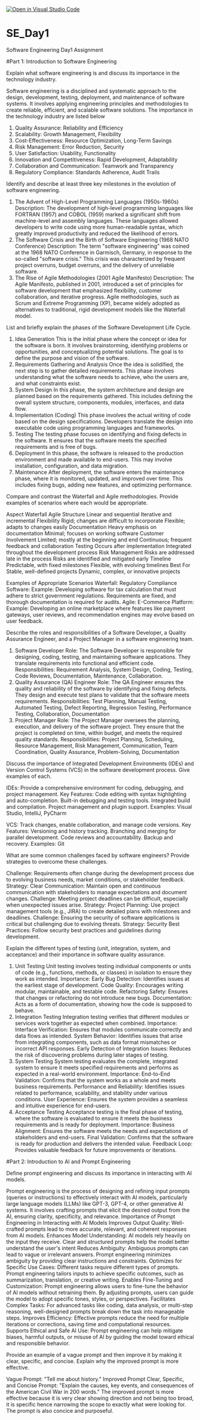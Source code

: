 [![Open in Visual Studio Code](https://classroom.github.com/assets/open-in-vscode-2e0aaae1b6195c2367325f4f02e2d04e9abb55f0b24a779b69b11b9e10269abc.svg)](https://classroom.github.com/online_ide?assignment_repo_id=18539764&assignment_repo_type=AssignmentRepo)
# SE_Day1
Software Engineering Day1 Assignment

#Part 1: Introduction to Software Engineering

Explain what software engineering is and discuss its importance in the technology industry. 

Software engineering is a disciplined and systematic approach to the design, development, testing, deployment, and maintenance of software systems. It involves applying engineering principles and methodologies to create reliable, efficient, and scalable software solutions. The importance in the technology industry are listed below 
1. Quality Assurance: Reliability and Efficiency
2. Scalability: Growth Management, Flexibility
3. Cost-Effectiveness: Resource Optimization, Long-Term Savings
4. Risk Management: Error Reduction, Security
5. User Satisfaction: Usability, Functionality
6. Innovation and Competitiveness: Rapid Development, Adaptability
7. Collaboration and Communication: Teamwork and Transparency
8. Regulatory Compliance: Standards Adherence, Audit Trails


Identify and describe at least three key milestones in the evolution of software engineering.

1. The Advent of High-Level Programming Languages (1950s-1960s)
Description:
The development of high-level programming languages like FORTRAN (1957) and COBOL (1959) marked a significant shift from machine-level and assembly languages. These languages allowed developers to write code using more human-readable syntax, which greatly improved productivity and reduced the likelihood of errors.
2. The Software Crisis and the Birth of Software Engineering (1968 NATO Conference)
Description:
The term "software engineering" was coined at the 1968 NATO Conference in Garmisch, Germany, in response to the so-called "software crisis." This crisis was characterized by frequent project overruns, budget overruns, and the delivery of unreliable software.
3. The Rise of Agile Methodologies (2001 Agile Manifesto)
Description:
The Agile Manifesto, published in 2001, introduced a set of principles for software development that emphasized flexibility, customer collaboration, and iterative progress. Agile methodologies, such as Scrum and Extreme Programming (XP), became widely adopted as alternatives to traditional, rigid development models like the Waterfall model.


List and briefly explain the phases of the Software Development Life Cycle.

1. Idea Generation
This is the initial phase where the concept or idea for the software is born. It involves brainstorming, identifying problems or opportunities, and conceptualizing potential solutions. The goal is to define the purpose and vision of the software.
2. Requirements Gathering and Analysis
Once the idea is solidified, the next step is to gather detailed requirements. This phase involves understanding what the software needs to achieve, who the users are, and what constraints exist.
3. System Design
In this phase, the system architecture and design are planned based on the requirements gathered. This includes defining the overall system structure, components, modules, interfaces, and data flow.
4. Implementation (Coding)
This phase involves the actual writing of code based on the design specifications. Developers translate the design into executable code using programming languages and frameworks.
5. Testing
The testing phase focuses on identifying and fixing defects in the software. It ensures that the software meets the specified requirements and is free of bugs.
6. Deployment
In this phase, the software is released to the production environment and made available to end-users. This may involve installation, configuration, and data migration.
7. Maintenance
After deployment, the software enters the maintenance phase, where it is monitored, updated, and improved over time. This includes fixing bugs, adding new features, and optimizing performance.


Compare and contrast the Waterfall and Agile methodologies. Provide examples of scenarios where each would be appropriate.


Aspect                              	Waterfall	                                                  Agile
Structure	                            Linear and sequential	                                      Iterative and incremental
Flexibility                         	Rigid; changes are difficult to incorporate	                Flexible; adapts to changes easily
Documentation	                        Heavy emphasis on documentation	                            Minimal; focuses on working software
Customer Involvement                	Limited; mostly at the beginning and end	                  Continuous; frequent feedback and collaboration
Testing	                              Occurs after implementation                               	Integrated throughout the development process
Risk Management	                      Risks are addressed late in the process	                    Risks are identified and mitigated early
Timeline                            	Predictable, with fixed milestones                         	Flexible, with evolving timelines
Best For	                            Stable, well-defined projects	                              Dynamic, complex, or innovative projects

Examples of Appropriate Scenarios
Waterfall:
Regulatory Compliance Software:
Example: Developing software for tax calculation that must adhere to strict government regulations. Requirements are fixed, and thorough documentation is required for audits.
Agile:
E-Commerce Platform:
Example: Developing an online marketplace where features like payment gateways, user reviews, and recommendation engines may evolve based on user feedback.


Describe the roles and responsibilities of a Software Developer, a Quality Assurance Engineer, and a Project Manager in a software engineering team.

1. Software Developer
Role:
The Software Developer is responsible for designing, coding, testing, and maintaining software applications. They translate requirements into functional and efficient code.
Responsibilities:
Requirement Analysis, System Design, Coding, Testing, Code Reviews, Documentation, Maintenance, Collaboration.
2. Quality Assurance (QA) Engineer
Role:
The QA Engineer ensures the quality and reliability of the software by identifying and fixing defects. They design and execute test plans to validate that the software meets requirements.
Responsibilities:
Test Planning, Manual Testing, Automated Testing, Defect Reporting, Regression Testing, Performance Testing, Collaboration, Documentation
3. Project Manager
Role:
The Project Manager oversees the planning, execution, and delivery of the software project. They ensure that the project is completed on time, within budget, and meets the required quality standards.
Responsibilities:
Project Planning, Scheduling, Resource Management, Risk Management, Communication, Team Coordination, Quality Assurance, Problem-Solving, Documentation


Discuss the importance of Integrated Development Environments (IDEs) and Version Control Systems (VCS) in the software development process. Give examples of each.

IDEs: Provide a comprehensive environment for coding, debugging, and project management.
Key Features:
Code editing with syntax highlighting and auto-completion.
Built-in debugging and testing tools.
Integrated build and compilation.
Project management and plugin support.
Examples: Visual Studio, IntelliJ, PyCharm

VCS: Track changes, enable collaboration, and manage code versions.
Key Features:
Versioning and history tracking.
Branching and merging for parallel development.
Code reviews and accountability.
Backup and recovery.
Examples: Git


What are some common challenges faced by software engineers? Provide strategies to overcome these challenges.

Challenge: Requirements often change during the development process due to evolving business needs, market conditions, or stakeholder feedback.
Strategy:
Clear Communication: Maintain open and continuous communication with stakeholders to manage expectations and document changes.
Challenge: Meeting project deadlines can be difficult, especially when unexpected issues arise.
Strategy:
Project Planning: Use project management tools (e.g., JIRA) to create detailed plans with milestones and deadlines.
Challenge: Ensuring the security of software applications is critical but challenging due to evolving threats.
Strategy:
Security Best Practices: Follow security best practices and guidelines during development.


Explain the different types of testing (unit, integration, system, and acceptance) and their importance in software quality assurance.

1. Unit Testing
Unit testing involves testing individual components or units of code (e.g., functions, methods, or classes) in isolation to ensure they work as intended.
Importance:
Early Bug Detection: Identifies issues at the earliest stage of development.
Code Quality: Encourages writing modular, maintainable, and testable code.
Refactoring Safety: Ensures that changes or refactoring do not introduce new bugs.
Documentation: Acts as a form of documentation, showing how the code is supposed to behave.
2. Integration Testing
Integration testing verifies that different modules or services work together as expected when combined.
Importance:
Interface Verification: Ensures that modules communicate correctly and data flows as intended.
System Behavior: Identifies issues that arise from integrating components, such as data format mismatches or incorrect API responses.
Early Detection of Integration Issues: Reduces the risk of discovering problems during later stages of testing.
3. System Testing
System testing evaluates the complete, integrated system to ensure it meets specified requirements and performs as expected in a real-world environment.
Importance:
End-to-End Validation: Confirms that the system works as a whole and meets business requirements.
Performance and Reliability: Identifies issues related to performance, scalability, and stability under various conditions.
User Experience: Ensures the system provides a seamless and intuitive experience for end-users.
4. Acceptance Testing
Acceptance testing is the final phase of testing, where the software is evaluated to ensure it meets the business requirements and is ready for deployment.
Importance:
Business Alignment: Ensures the software meets the needs and expectations of stakeholders and end-users.
Final Validation: Confirms that the software is ready for production and delivers the intended value.
Feedback Loop: Provides valuable feedback for future improvements or iterations.


#Part 2: Introduction to AI and Prompt Engineering


Define prompt engineering and discuss its importance in interacting with AI models.

Prompt engineering is the process of designing and refining input prompts (queries or instructions) to effectively interact with AI models, particularly large language models (LLMs) like GPT-3, GPT-4, or other generative AI systems. It involves crafting prompts that elicit the desired output from the AI, ensuring clarity, specificity, and relevance.
Importance of Prompt Engineering in Interacting with AI Models
Improves Output Quality:
Well-crafted prompts lead to more accurate, relevant, and coherent responses from AI models.
Enhances Model Understanding:
AI models rely heavily on the input they receive. Clear and structured prompts help the model better understand the user's intent
Reduces Ambiguity:
Ambiguous prompts can lead to vague or irrelevant answers. Prompt engineering minimizes ambiguity by providing clear instructions and constraints.
Optimizes for Specific Use Cases:
Different tasks require different types of prompts. Prompt engineering tailors inputs to achieve specific outcomes, such as summarization, translation, or creative writing.
Enables Fine-Tuning and Customization:
Prompt engineering allows users to fine-tune the behavior of AI models without retraining them. By adjusting prompts, users can guide the model to adopt specific tones, styles, or perspectives.
Facilitates Complex Tasks:
For advanced tasks like coding, data analysis, or multi-step reasoning, well-designed prompts break down the task into manageable steps.
Improves Efficiency:
Effective prompts reduce the need for multiple iterations or corrections, saving time and computational resources.
Supports Ethical and Safe AI Use:
Prompt engineering can help mitigate biases, harmful outputs, or misuse of AI by guiding the model toward ethical and responsible behavior.


Provide an example of a vague prompt and then improve it by making it clear, specific, and concise. Explain why the improved prompt is more effective.

Vague Prompt:
"Tell me about history."
Improved Prompt
Clear, Specific, and Concise Prompt:
"Explain the causes, key events, and consequences of the American Civil War in 200 words."
The improved prompt is more effective because it is very clear showing direction and not being too broad, it is specific hence narrowing the scope to exactly what were looking for. The prompt is also concice and purposeful.
